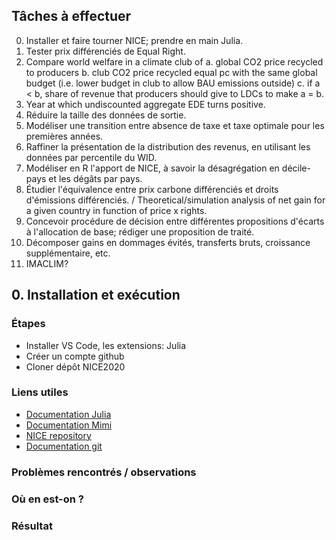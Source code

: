 ## Tâches à effectuer

0. Installer et faire tourner NICE; prendre en main Julia.
1. Tester prix différenciés de Equal Right.
2. Compare world welfare in a climate club of 
a. global CO2 price recycled to producers
b. club CO2 price recycled equal pc with the same global budget (i.e. lower budget in club to allow BAU emissions outside)
c. if a < b, share of revenue that producers should give to LDCs to make a = b.
3. Year at which undiscounted aggregate EDE turns positive.
4. Réduire la taille des données de sortie.
5. Modéliser une transition entre absence de taxe et taxe optimale pour les premières années.
6. Raffiner la présentation de la distribution des revenus, en utilisant les données par percentile du WID. 
7. Modéliser en R l'apport de NICE, à savoir la désagrégation en décile-pays et les dégâts par pays.
8. Étudier l'équivalence entre prix carbone différenciés et droits d'émissions différenciés. / Theoretical/simulation analysis of net gain for a given country in function of price x rights.
9. Concevoir procédure de décision entre différentes propositions d'écarts à l'allocation de base; rédiger une proposition de traité.
10. Décomposer gains en dommages évités, transferts bruts, croissance supplémentaire, etc.
11. IMACLIM?


## 0. Installation et exécution

### Étapes
- Installer VS Code, les extensions: Julia
- Créer un compte github
- Cloner dépôt NICE2020

### Liens utiles
- [Documentation Julia](https://docs.julialang.org/en/v1/manual/getting-started/)
- [Documentation Mimi](https://www.mimiframework.org/Mimi.jl/stable/tutorials/tutorial_1/#Tutorial-1:-Install-Mimi-1)
- [NICE repository](https://github.com/bixiou/NICE2020)
- [Documentation git](https://git-scm.com/book/en/v2)

### Problèmes rencontrés / observations

### Où en est-on ?

### Résultat

